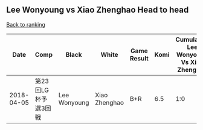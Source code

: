 ## Lee Wonyoung vs Xiao Zhenghao Head to head

[Back to ranking](../../index.md)




| **Date** | **Comp** | **Black** | **White** | **Game Result** | **Komi** | **Cumulative Lee Wonyoung Vs Xiao Zhenghao** | **Lee Wonyoung Streak** | **Xiao Zhenghao Streak** | 
| --- | --- | --- | --- | --- | --- | --- | --- | --- |
| 2018-04-05 | 第23回LG杯予選3回戦 | Lee Wonyoung | Xiao Zhenghao | B+R | 6.5 | 1:0 | 1 | 0 |




